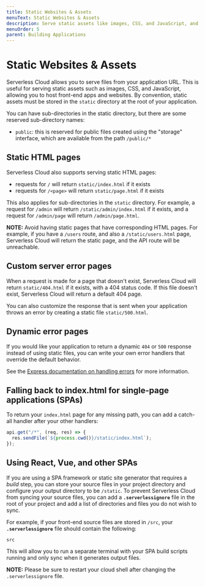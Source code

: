 ```yaml
---
title: Static Websites & Assets
menuText: Static Websites & Assets
description: Serve static assets like images, CSS, and JavaScript, and host front-end apps and websites.
menuOrder: 5
parent: Building Applications
---
```


# Static Websites & Assets

Serverless Cloud allows you to serve files from your application URL. This is useful for serving static assets such as images, CSS, and JavaScript, allowing you to host front-end apps and websites. By convention, static assets must be stored in the `static` directory at the root of your application.

You can have sub-directories in the static directory, but there are some reserved sub-directory names:

- `public`: this is reserved for public files created using the "storage" interface, which are available from the path `/public/*`

## Static HTML pages

Serverless Cloud also supports serving static HTML pages:

- requests for `/` will return `static/index.html` if it exists
- requests for `/<page>` will return `static/page.html` if it exists

This also applies for sub-directories in the `static` directory. For example, a request for `/admin` will return `/static/admin/index.html` if it exists, and a request for `/admin/page` will return `/admin/page.html`.

**NOTE:** Avoid having static pages that have corresponding HTML pages. For example, if you have a `/users` route, and also a `/static/users.html` page, Serverless Cloud will return the static page, and the API route will be unreachable.

## Custom server error pages

When a request is made for a page that doesn't exist, Serverless Cloud will return `static/404.html` if it exists, with a 404 status code. If this file doesn't exist, Serverless Cloud will return a default 404 page.

You can also customize the response that is sent when your application throws an error by creating a static file `static/500.html`.

## Dynamic error pages

If you would like your application to return a dynamic `404` or `500` response instead of using static files, you can write your own error handlers that override the default behavior.

See the [Express documentation on handling errors](https://expressjs.com/en/guide/error-handling.html) for more information.

## Falling back to index.html for single-page applications (SPAs)

To return your `index.html` page for any missing path, you can add a catch-all handler after your other handlers:

```javascript
api.get("/*", (req, res) => {
  res.sendFile(`${process.cwd()}/static/index.html`);
});
```

## Using React, Vue, and other SPAs

If you are using a SPA framework or static site generator that requires a _build_ step, you can store your source files in your project directory and configure your output directory to be `/static`. To prevent Serverless Cloud from syncing your source files, you can add a **`.serverlessignore`** file in the root of your project and add a list of directories and files you do not wish to sync.

For example, if your front-end source files are stored in `/src`, your **`.serverlessignore`** file should contain the following:

```
src
```

This will allow you to run a separate terminal with your SPA build scripts running and only sync when it generates output files.

**NOTE:** Please be sure to restart your cloud shell after changing the `.serverlessignore` file.
